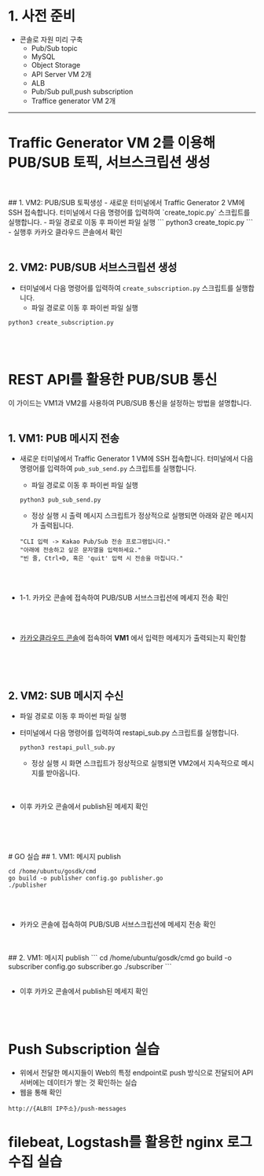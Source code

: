 # 1. 사전 준비
- 콘솔로 자원 미리 구축
  - Pub/Sub topic
  - MySQL
  - Object Storage
  - API Server VM 2개
  - ALB
  - Pub/Sub pull,push subscription
  - Traffice generator VM 2개

---

# Traffic Generator VM 2를 이용해 PUB/SUB 토픽, 서브스크립션 생성
  </br>
  </br>
  ## 1. VM2: PUB/SUB 토픽생성 
- 새로운 터미널에서 Traffic Generator 2 VM에 SSH 접속합니다.
  터미널에서 다음 명령어를 입력하여 `create_topic.py` 스크립트를 실행합니다.
  - 파일 경로로 이동 후 파이썬 파일 실행
```
python3 create_topic.py
```
- 실행후 카카오 클라우드 콘솔에서 확인
</br>
</br>
  
## 2. VM2: PUB/SUB 서브스크립션 생성 
- 터미널에서 다음 명령어를 입력하여 `create_subscription.py` 스크립트를 실행합니다.
  - 파일 경로로 이동 후 파이썬 파일 실행
```
python3 create_subscription.py
```
  </br>
  </br>
  
# REST API를 활용한 PUB/SUB 통신
이 가이드는 VM1과 VM2를 사용하여 PUB/SUB 통신을 설정하는 방법을 설명합니다.
</br>
</br>
## 1. VM1: PUB 메시지 전송
- 새로운 터미널에서 Traffic Generator 1 VM에 SSH 접속합니다.
  터미널에서 다음 명령어를 입력하여 `pub_sub_send.py` 스크립트를 실행합니다.
  - 파일 경로로 이동 후 파이썬 파일 실행
  ```
  python3 pub_sub_send.py
  ```
  
  - 정상 실행 시 출력 메시지
  스크립트가 정상적으로 실행되면 아래와 같은 메시지가 출력됩니다.
  ```
  "CLI 입력 -> Kakao Pub/Sub 전송 프로그램입니다."
  "아래에 전송하고 싶은 문자열을 입력하세요."
  "빈 줄, Ctrl+D, 혹은 'quit' 입력 시 전송을 마칩니다."
  ```
  </br>
  </br>
  
- 1-1. 카카오 콘솔에 접속하여 PUB/SUB 서브스크립션에 메세지 전송 확인
</br>
  </br>
  
 - [카카오클라우드 콘솔](https://console.kakaocloud.com/)에 접속하여 **VM1** 에서 입력한 메세지가 출력되는지 확인함
   
   </br>
  </br>
  
## 2. VM2: SUB 메시지 수신
- 파일 경로로 이동 후 파이썬 파일 실행
- 터미널에서 다음 명령어를 입력하여 restapi_sub.py 스크립트를 실행합니다.
  ```
  python3 restapi_pull_sub.py
  ```
  
  - 정상 실행 시 화면
  스크립트가 정상적으로 실행되면 VM2에서 지속적으로 메시지를 받아옵니다.
  </br>
  </br>
  
- 이후 카카오 콘솔에서 publish된 메세지 확인
</br>
  </br>
  </br>
  </br>
# GO 실습
## 1. VM1: 메시지 publish
  
```
cd /home/ubuntu/gosdk/cmd
go build -o publisher config.go publisher.go
./publisher
```
</br>
</br>
  
- 카카오 콘솔에 접속하여 PUB/SUB 서브스크립션에 메세지 전송 확인
</br>
</br>
## 2. VM1: 메시지 publish
```
cd /home/ubuntu/gosdk/cmd
go build -o subscriber config.go subscriber.go
./subscriber
```
</br>
</br>
   
- 이후 카카오 콘솔에서 publish된 메세지 확인
</br>
</br>
  
# Push Subscription 실습
- 위에서 전달한 메시지들이 Web의 특정 endpoint로 push 방식으로 전달되어 API 서버에는 데이터가 쌓는 것 확인하는 실습
- 웹을 통해 확인
```
http://{ALB의 IP주소}/push-messages
```
# filebeat, Logstash를 활용한 nginx 로그 수집 실습
